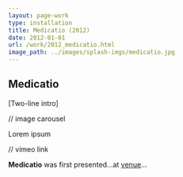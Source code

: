 ```yaml
---
layout: page-work
type: installation
title: Medicatio (2012)
date: 2012-01-01
url: /work/2012_medicatio.html
image_path: ../images/splash-imgs/medicatio.jpg
---
```

## Medicatio

[Two-line intro]

// image carousel

Lorem ipsum

// vimeo link

**Medicatio** was first presented...at [venue](https://www.google.com)...
